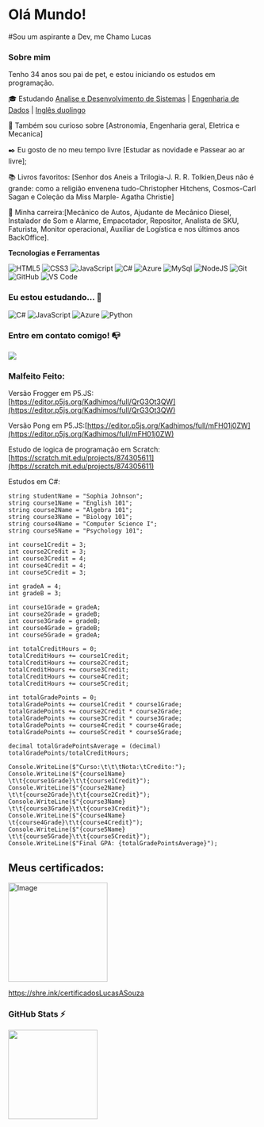 # Olá Mundo! 
#Sou um aspirante a Dev, me Chamo Lucas 

### Sobre mim

Tenho 34 anos sou pai de pet, e estou iniciando os estudos em programação.

🎓 Estudando [Analise e Desenvolvimento de Sistemas](https://unibta.edu.br/analise-e-desenvolvimento-de-sistemas/) | [Engenharia de Dados](https://www.cursosviarapida.sp.gov.br/qualificaSP/details/7751) | [Inglês duolingo](https://www.duolingo.com/profile/LucasASouzak)

🔎 Também sou curioso sobre [Astronomia, Engenharia geral, Eletrica e Mecanica]

✒️ Eu gosto de no meu tempo livre [Estudar as novidade e Passear ao ar livre];

📚 Livros favoritos: [Senhor dos Aneis a Trilogia-J. R. R. Tolkien,Deus não é grande: como a religião envenena tudo-Christopher Hitchens, Cosmos-Carl Sagan e Coleção da Miss Marple- Agatha Christie]

:hammer: Minha carreira:[Mecânico de Autos, Ajudante de Mecânico Diesel, Instalador de Som e Alarme, Empacotador, Repositor, Analista de SKU, Faturista, Monitor operacional, Auxiliar de Logística e nos últimos anos BackOffice].





**Tecnologias e Ferramentas**

<!-- (Aqui você pode adicionar tecnologias que aprendeu no curso, já listamos algumas delas, e outras que já domina)) -->

![HTML5](https://img.shields.io/badge/html5-%23E34F26.svg?style=for-the-badge&logo=html5&logoColor=white)
![CSS3](https://img.shields.io/badge/css3-%231572B6.svg?style=for-the-badge&logo=css3&logoColor=white)
![JavaScript](https://img.shields.io/badge/javascript-%23323330.svg?style=for-the-badge&logo=javascript&logoColor=%23F7DF1E)
![C#](https://img.shields.io/badge/C%23-239120?style=for-the-badge&logo=c-sharp&logoColor=white)
![Azure](https://img.shields.io/badge/microsoft%20azure-0089D6?style=for-the-badge&logo=microsoft-azure&logoColor=white)
![MySql](https://img.shields.io/badge/MySQL-005C84?style=for-the-badge&logo=mysql&logoColor=white)
![NodeJS](https://img.shields.io/badge/node.js-6DA55F?style=for-the-badge&logo=node.js&logoColor=white)
![Git](https://img.shields.io/badge/git-%23F05033.svg?style=for-the-badge&logo=git&logoColor=white)
![GitHub](https://img.shields.io/badge/github-%23121011.svg?style=for-the-badge&logo=github&logoColor=white)
![VS Code](https://img.shields.io/badge/VS%20Code-0078d7.svg?style=for-the-badge&logo=visual-studio-code&logoColor=white)

<!-- (Já colocar tecnologias do On Demand que aprende no curso)) -->

### Eu estou estudando... :pencil:
<!-- (Aqui você pode adicionar tecnologias que está estudando) -->

![C#](https://img.shields.io/badge/C%23-239120?style=for-the-badge&logo=c-sharp&logoColor=white)
![JavaScript](https://img.shields.io/badge/javascript-%23323330.svg?style=for-the-badge&logo=javascript&logoColor=%23F7DF1E)
![Azure](https://img.shields.io/badge/microsoft%20azure-0089D6?style=for-the-badge&logo=microsoft-azure&logoColor=white)
![Python](	https://img.shields.io/badge/Python-FFD43B?style=for-the-badge&logo=python&logoColor=blue)


<!-- (Você pode adicionar novas tecnologias insira ![Nome da Tecnologia](https://img.shields.io/badge/-[Nome da tecnologia]-[Cor do fundo]?style=flat-square&logo=[Nome da tecnologia])) -->

<!--### Cursos realizados :heavy_check_mark:-->

### Entre em contato comigo! 📭
<div>
<a href="https://www.linkedin.com/in/lucas-souza-10bb54144/" target="_blank"><img src="https://img.shields.io/badge/-LinkedIn-%230077B5?style=for-the-badge&logo=linkedin&logoColor=white" target="_blank"></a>   
</div>


### Malfeito Feito:
Versão Frogger em P5.JS:[https://editor.p5js.org/Kadhimos/full/QrG3Ot3QW](https://editor.p5js.org/Kadhimos/full/QrG3Ot3QW)<div>

Versão Pong em P5.JS:[https://editor.p5js.org/Kadhimos/full/mFH01j0ZW](https://editor.p5js.org/Kadhimos/full/mFH01j0ZW)<div>

Estudo de logica de programação em Scratch:[https://scratch.mit.edu/projects/874305611](https://scratch.mit.edu/projects/874305611)<div>

Estudos em C#:
```
string studentName = "Sophia Johnson";
string course1Name = "English 101";
string course2Name = "Algebra 101";
string course3Name = "Biology 101";
string course4Name = "Computer Science I";
string course5Name = "Psychology 101";

int course1Credit = 3;
int course2Credit = 3;
int course3Credit = 4;
int course4Credit = 4;
int course5Credit = 3;

int gradeA = 4;
int gradeB = 3;

int course1Grade = gradeA;
int course2Grade = gradeB;
int course3Grade = gradeB;
int course4Grade = gradeB;
int course5Grade = gradeA;

int totalCreditHours = 0;
totalCreditHours += course1Credit;
totalCreditHours += course2Credit;
totalCreditHours += course3Credit;
totalCreditHours += course4Credit;
totalCreditHours += course5Credit;

int totalGradePoints = 0;
totalGradePoints += course1Credit * course1Grade;
totalGradePoints += course2Credit * course2Grade;
totalGradePoints += course3Credit * course3Grade;
totalGradePoints += course4Credit * course4Grade;
totalGradePoints += course5Credit * course5Grade;

decimal totalGradePointsAverage = (decimal) totalGradePoints/totalCreditHours;

Console.WriteLine($"Curso:\t\t\tNota:\tCredito:");
Console.WriteLine($"{course1Name} \t\t{course1Grade}\t\t{course1Credit}");
Console.WriteLine($"{course2Name} \t\t{course2Grade}\t\t{course2Credit}");
Console.WriteLine($"{course3Name} \t\t{course3Grade}\t\t{course3Credit}");
Console.WriteLine($"{course4Name} \t{course4Grade}\t\t{course4Credit}");
Console.WriteLine($"{course5Name} \t\t{course5Grade}\t\t{course5Credit}");
Console.WriteLine($"Final GPA: {totalGradePointsAverage}");
````
## Meus certificados:<div>
<a href="https://drive.google.com/drive/folders/17tCPS6lEVf0iMYCnJmqLbkA4Rwt1uqlR?usp=sharing"> <img src="https://github.com/LucasASouzak/LucasASouzak/assets/69766929/64a79ef4-cc1b-4ef9-8c02-503f5824b4f0" class="media-object  img-responsive img-thumbnail" alt="Image" height="200" width="200"></a></div>
https://shre.ink/certificadosLucasASouza

<!--
Substitua o usuário pelo seu usuário no GitHub.
-->
### GitHub Stats ⚡
<div>
<a href="https://github.com/LucasASouzak">
<!--<img height="180em" src="https://github-readme-stats.vercel.app/api/top-langs/?username=LucasASouzak&layout=compact&langs_count=7&theme=dracula"/>-->
<img height="180em" src="https://github-readme-stats.vercel.app/api?username=LucasASouzak&show_icons=true&theme=dracula&include_all_commits=true&count_private=true"/>
</div>





